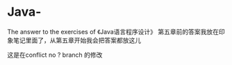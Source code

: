 # Java-
The answer to the exercises of 《Java语言程序设计》
第五章前的答案我放在印象笔记里面了，从第五章开始我会把答案都放这儿

这是在conflict no ? branch 的修改
